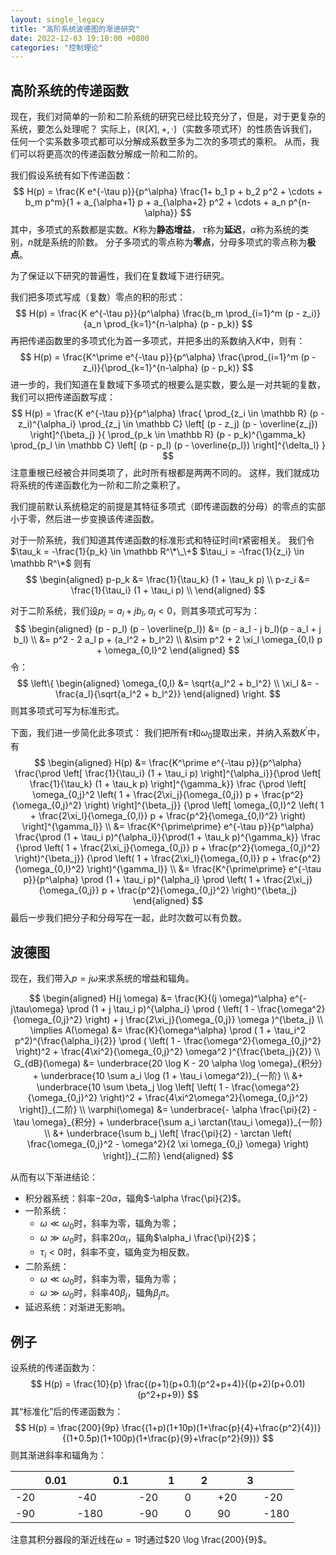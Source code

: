 ```yaml
---
layout: single_legacy
title: "高阶系统波德图的渐进研究"
date: 2022-12-03 19:10:00 +0800
categories: "控制理论"
---
```


## 高阶系统的传递函数

现在，我们对简单的一阶和二阶系统的研究已经比较充分了，但是，对于更复杂的系统，要怎么处理呢？
实际上，$(\mathbb R [X], +, \cdot)$（实数多项式环）的性质告诉我们，任何一个实系数多项式都可以分解成系数至多为二次的多项式的乘积。
从而，我们可以将更高次的传递函数分解成一阶和二阶的。

我们假设系统有如下传递函数：
$$
H(p) = \frac{K e^{-\tau p}}{p^\alpha}
\frac{1+ b_1 p + b_2 p^2 + \cdots + b_m p^m}{1 + a_{\alpha+1} p + a_{\alpha+2} p^2 + \cdots + a_n p^{n-\alpha}}
$$
其中，多项式的系数都是实数。$K$称为**静态增益**， $\tau$称为**延迟**，$\alpha$称为系统的类别，$n$就是系统的阶数。
分子多项式的零点称为**零点**，分母多项式的零点称为**极点**。

为了保证以下研究的普遍性，我们在复数域下进行研究。

我们把多项式写成（复数）零点的积的形式：
$$
H(p) = \frac{K e^{-\tau p}}{p^\alpha}
\frac{b_m \prod_{i=1}^m (p - z_i)}{a_n \prod_{k=1}^{n-\alpha} (p - p_k)}
$$
再把传递函数里的多项式化为首一多项式，并把多出的系数纳入$K$中，则有：
$$
H(p) = \frac{K^\prime e^{-\tau p}}{p^\alpha}
\frac{\prod_{i=1}^m (p - z_i)}{\prod_{k=1}^{n-\alpha} (p - p_k)}
$$
进一步的，我们知道在复数域下多项式的根要么是实数，要么是一对共轭的复数，我们可以把传递函数写成：
$$
H(p) = \frac{K e^{-\tau p}}{p^\alpha} 
\frac{
\prod_{z_i \in \mathbb R} (p - z_i)^{\alpha_i}
\prod_{z_j \in \mathbb C} \left[ (p - z_j) (p - \overline{z_j}) \right]^{\beta_j}
}{
\prod_{p_k \in \mathbb R} (p - p_k)^{\gamma_k}
\prod_{p_l \in \mathbb C} \left[ (p - p_l) (p - \overline{p_l}) \right]^{\delta_l}
}
$$
注意重根已经被合并同类项了，此时所有根都是两两不同的。
这样，我们就成功将系统的传递函数化为一阶和二阶之乘积了。

我们提前默认系统稳定的前提是其特征多项式（即传递函数的分母）的零点的实部小于零，然后进一步变换该传递函数。

对于一阶系统，我们知道其传递函数的标准形式和特征时间$\tau$紧密相关。
我们令
$\tau_k = -\frac{1}{p_k} \in \mathbb R^\*\_\+$
$\tau_i = -\frac{1}{z_i} \in \mathbb R^\*$
则有
$$
\begin{aligned}
p-p_k &= \frac{1}{\tau_k} (1 + \tau_k p) \\
p-z_i &= \frac{1}{\tau_i} (1 + \tau_i p) \\
\end{aligned}
$$

对于二阶系统，我们设$p_l = a_l + j b_l, \; a_l < 0$，则其多项式可写为：
$$
\begin{aligned}
(p - p_l) (p - \overline{p_l})
&= (p - a_l - j b_l)(p - a_l + j b_l) \\
&= p^2 - 2 a_l p + (a_l^2 + b_l^2) \\
&\sim p^2 + 2 \xi_l \omega_{0,l} p + \omega_{0,l}^2
\end{aligned}
$$
令：
$$
\left\{
\begin{aligned}
\omega_{0,l} &= \sqrt{a_l^2 + b_l^2} \\
\xi_l &= - \frac{a_l}{\sqrt{a_l^2 + b_l^2}}
\end{aligned}
\right.
$$
则其多项式可写为标准形式。

下面，我们进一步简化此多项式：
我们把所有$\tau$和$\omega_0$提取出来，并纳入系数$K^\prime$中，有
$$
\begin{aligned}
H(p) 
&= \frac{K^\prime e^{-\tau p}}{p^\alpha} 
\frac{\prod \left[ \frac{1}{\tau_i} (1 + \tau_i p) \right]^{\alpha_i}}{\prod \left[ \frac{1}{\tau_k} (1 + \tau_k p) \right]^{\gamma_k}}
\frac
{\prod \left[ \omega_{0,j}^2 \left( 1 + \frac{2\xi_j}{\omega_{0,j}} p + \frac{p^2}{\omega_{0,j}^2} \right) \right]^{\beta_j}}
{\prod \left[ \omega_{0,l}^2 \left( 1 + \frac{2\xi_l}{\omega_{0,l}} p + \frac{p^2}{\omega_{0,l}^2} \right) \right]^{\gamma_l}} \\
&= \frac{K^{\prime\prime} e^{-\tau p}}{p^\alpha} 
\frac{\prod (1 + \tau_i p)^{\alpha_i}}{\prod(1 + \tau_k p)^{\gamma_k}}
\frac
{\prod \left( 1 + \frac{2\xi_j}{\omega_{0,j}} p + \frac{p^2}{\omega_{0,j}^2} \right)^{\beta_j}}
{\prod \left( 1 + \frac{2\xi_l}{\omega_{0,l}} p + \frac{p^2}{\omega_{0,l}^2} \right)^{\gamma_l}} \\
&= \frac{K^{\prime\prime} e^{-\tau p}}{p^\alpha} 
\prod (1 + \tau_i p)^{\alpha_i}
\prod \left( 1 + \frac{2\xi_j}{\omega_{0,j}} p + \frac{p^2}{\omega_{0,j}^2} \right)^{\beta_j}
\end{aligned}
$$
最后一步我们把分子和分母写在一起，此时次数可以有负数。

## 波德图

现在，我们带入$p = j \omega$来求系统的增益和辐角。

$$
\begin{aligned}
H(j \omega) &= 
\frac{K}{(j \omega)^\alpha} e^{-j\tau\omega} 
\prod (1 + j \tau_i p)^{\alpha_i} \prod ( \left( 1 - \frac{\omega^2}{\omega_{0,j}^2} \right) + j \frac{2\xi_j}{\omega_{0,j}} \omega )^{\beta_j} \\
\implies
A(\omega) &= \frac{K}{\omega^\alpha} \prod ( 1 + \tau_i^2 p^2)^{\frac{\alpha_i}{2}} \prod ( \left( 1 - \frac{\omega^2}{\omega_{0,j}^2} \right)^2 + \frac{4\xi^2}{\omega_{0,j}^2} \omega^2 )^{\frac{\beta_j}{2}} \\
G_{dB}(\omega) &= 
\underbrace{20 \log K - 20 \alpha \log \omega}_{积分} + 
\underbrace{10 \sum a_i \log (1 + \tau_i \omega^2)}_{一阶} \\ &+ 
\underbrace{10 \sum \beta_j \log \left[ \left( 1 - \frac{\omega^2}{\omega_{0,j}^2} \right)^2 + \frac{4\xi^2\omega^2}{\omega_{0,j}^2} \right]}_{二阶} \\
\varphi(\omega) &= 
\underbrace{- \alpha \frac{\pi}{2} - \tau \omega}_{积分} +
\underbrace{\sum a_i \arctan(\tau_i \omega)}_{一阶}  \\  &+
\underbrace{\sum b_j \left[ \frac{\pi}{2} - \arctan \left( \frac{\omega_{0,j}^2 - \omega^2}{2 \xi \omega_{0,j} \omega} \right) \right]}_{二阶}
\end{aligned}
$$

从而有以下渐进结论：

- 积分器系统：斜率$-20 \alpha$，辐角$-\alpha \frac{\pi}{2}$。
- 一阶系统：
  + $\omega \ll \omega_0$时，斜率为零，辐角为零；
  + $\omega \gg \omega_0$时，斜率$20 \alpha_i$，辐角$\alpha_i \frac{\pi}{2}$；
  + $\tau_i < 0$时，斜率不变，辐角变为相反数。
- 二阶系统：
  + $\omega \ll \omega_0$时，斜率为零，辐角为零；
  + $\omega \gg \omega_0$时，斜率$40 \beta_j$，辐角$\beta_j \pi$。
- 延迟系统：对渐进无影响。

## 例子

设系统的传递函数为：
$$
H(p) = \frac{10}{p} \frac{(p+1)(p+0.1)(p^2+p+4)}{(p+2)(p+0.01)(p^2+p+9)}
$$
其“标准化”后的传递函数为：
$$
H(p) = \frac{200}{9p} \frac{(1+p)(1+10p)(1+\frac{p}{4}+\frac{p^2}{4})}{(1+0.5p)(1+100p)(1+\frac{p}{9}+\frac{p^2}{9})}
$$
则其渐进斜率和辐角为：

| |0.01| |0.1| |1| |2| |3| |
|---|---|---|---|---|---|---|---|---|---|---|
|-20||-40||-20||0||+20||-20|
|-90||-180||-90||0||90||-180|

注意其积分器段的渐近线在$\omega = 1$时通过$20 \log \frac{200}{9}$。
